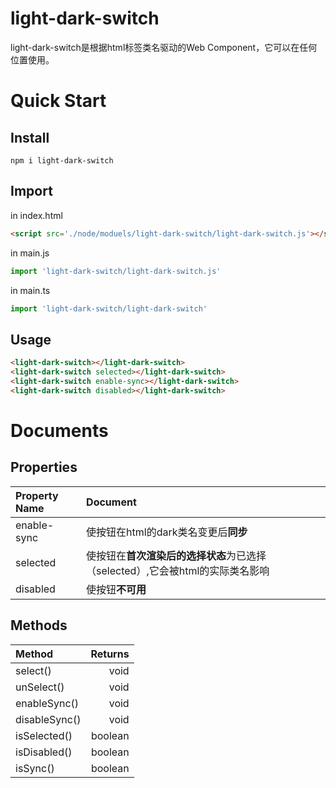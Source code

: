 # light-dark-switch

light-dark-switch是根据html标签类名驱动的Web Component，它可以在任何位置使用。

# Quick Start
## Install
```
npm i light-dark-switch
```

## Import
in index.html

```html
<script src='./node/moduels/light-dark-switch/light-dark-switch.js'></script>
```

in main.js
```js
import 'light-dark-switch/light-dark-switch.js'
```

in main.ts
```ts
import 'light-dark-switch/light-dark-switch'
```

## Usage

```html
<light-dark-switch></light-dark-switch>
<light-dark-switch selected></light-dark-switch>
<light-dark-switch enable-sync></light-dark-switch>
<light-dark-switch disabled></light-dark-switch>
```

# Documents
## Properties
|Property Name|Document|
|:--|:--|
|enable-sync|使按钮在html的dark类名变更后**同步**|
|selected|使按钮在**首次渲染后的选择状态**为已选择（selected）,它会被html的实际类名影响|
|disabled|使按钮**不可用**|

## Methods
|Method|Returns|
|:--|--:|
|select()|void|
|unSelect()|void|
|enableSync()|void|
|disableSync()|void|
|isSelected()|boolean|
|isDisabled()|boolean|
|isSync()|boolean|

